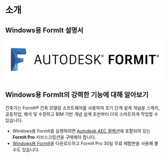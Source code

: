 # 소개

## Windows용 FormIt 설명서

![](<.gitbook/assets/b5030b43-df24-4259-ad6a-94bcad61bc78 (1).png>)

## Windows용 FormIt의 강력한 기능에 대해 알아보기

건축가는 FormIt® 건축 모델링 소프트웨어를 사용하여 초기 단계 설계 개념을 스케치, 공동작업, 해석 및 수정하고 BIM 기반 개념 설계 초반부터 더욱 스마트하게 작업할 수 있습니다.

* Windows용 FormIt을 실행하려면 [Autodesk AEC 컬렉션](https://www.autodesk.co.kr/collections/architecture-engineering-construction/overview)에 포함되어 있는 **FormIt Pro** 서브스크립션을 구매해야 합니다.
* [Windows용 FormIt](https://formit.autodesk.com/page/download)을 다운로드하고 FormIt Pro 30일 무료 체험판을 사용해 볼 수도 있습니다.

